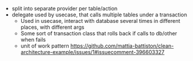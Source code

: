 - split into separate provider per table/action
- delegate used by usecase, that calls multiple tables under a transaction
    - Used in usecase,  interact with database several times in different places, with different args
    - Some sort of transaction class that rolls back if calls to db/other when fails
    - unit of work pattern https://github.com/mattia-battiston/clean-architecture-example/issues/1#issuecomment-396603327
 